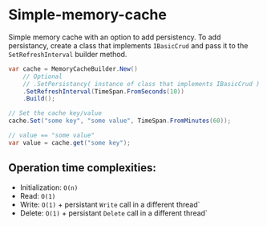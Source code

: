 # Simple-memory-cache

Simple memory cache with an option to add persistency. To add persistancy, create a class that implements `IBasicCrud` and pass it to the `SetRefreshInterval` builder method.

```csharp
var cache = MemoryCacheBuilder.New()
    // Optional
    // .SetPersistancy( instance of class that implements IBasicCrud )
    .SetRefreshInterval(TimeSpan.FromSeconds(10))
    .Build();

// Set the cache key/value
cache.Set("some key", "some value", TimeSpan.FromMinutes(60));

// value == "some value"
var value = cache.get("some key");
```

## Operation time complexities:
- Initialization: `O(n)`
- Read: `O(1)`
- Write: `O(1)` + persistant `Write` call in a different thread`
- Delete: `O(1)` + persistant `Delete` call in a different thread`
